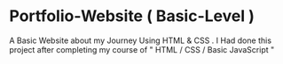 # Portfolio-Website ( Basic-Level )
A Basic Website about my Journey Using HTML &amp; CSS . I Had done this project after completing my course of " HTML / CSS /  Basic JavaScript "
